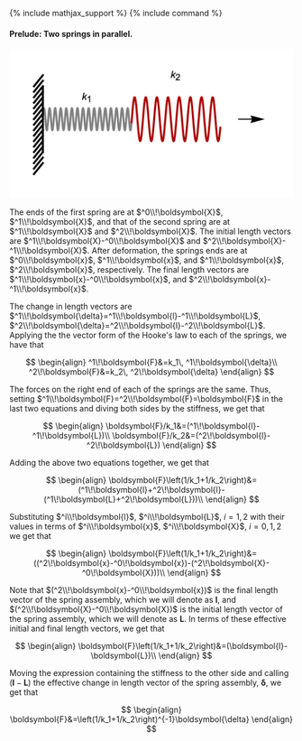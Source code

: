 {% include mathjax_support %}
{% include command %}


#### Prelude: Two springs in parallel. 

![](2021-09-20-19-48-57.png)

The ends of the first spring are at $^0\\!\boldsymbol{X}$, $^1\\!\boldsymbol{X}$, and that of the second spring are at $^1\\!\boldsymbol{X}$ and $^2\\!\boldsymbol{X}$. The initial length vectors are $^1\\!\boldsymbol{X}-^0\\!\boldsymbol{X}$ and $^2\\!\boldsymbol{X}-^1\\!\boldsymbol{X}$. After deformation, the springs ends are at $^0\\!\boldsymbol{x}$, $^1\\!\boldsymbol{x}$, and $^1\\!\boldsymbol{x}$, $^2\\!\boldsymbol{x}$, respectively. The final length vectors are $^1\\!\boldsymbol{x}-^0\\!\boldsymbol{x}$, and $^2\\!\boldsymbol{x}-^1\\!\boldsymbol{x}$. 

The change in length vectors are $^1\\!\boldsymbol{\delta}=^1\\!\boldsymbol{l}-^1\\!\boldsymbol{L}$, $^2\\!\boldsymbol{\delta}=^2\\!\boldsymbol{l}-^2\\!\boldsymbol{L}$. Applying the the vector form of the Hooke's law to each of the springs, we have that

$$
\begin{align}
^1\!\boldsymbol{F}&=k_1\, ^1\!\boldsymbol{\delta}\\
^2\!\boldsymbol{F}&=k_2\, ^2\!\boldsymbol{\delta}
\end{align}
$$

The forces on the right end of each of the springs are the same. Thus, setting $^1\\!\boldsymbol{F}=^2\\!\boldsymbol{F}=\boldsymbol{F}$ in the last two equations and diving both sides by the stiffness, we get that

$$
\begin{align}
\boldsymbol{F}/k_1&=(^1\!\boldsymbol{l}-^1\!\boldsymbol{L})\\
\boldsymbol{F}/k_2&=(^2\!\boldsymbol{l}-^2\!\boldsymbol{L})
\end{align}
$$

Adding the above two equations together, we get that

$$
\begin{align}
\boldsymbol{F}\left(1/k_1+1/k_2\right)&=(^1\!\boldsymbol{l}+^2\!\boldsymbol{l}-(^1\!\boldsymbol{L}+^2\!\boldsymbol{L}))\\
\end{align}
$$

Substituting $^i\\!\boldsymbol{l}$, $^i\\!\boldsymbol{L}$, $i=1,2$ with their values in terms of $^i\\!\boldsymbol{x}$, $^i\\!\boldsymbol{X}$, $i=0,1,2$ we get that

$$
\begin{align}
\boldsymbol{F}\left(1/k_1+1/k_2\right)&=((^2\!\boldsymbol{x}-^0\!\boldsymbol{x})-(^2\!\boldsymbol{X}-^0\!\boldsymbol{X}))\\
\end{align}
$$

Note that $(^2\\!\boldsymbol{x}-^0\\!\boldsymbol{x})$ is the final length vector of the spring assembly, which we will denote as $\boldsymbol{l}$,
and $(^2\\!\boldsymbol{X}-^0\\!\boldsymbol{X})$ is the initial length vector of the spring assembly, which we will denote as $\boldsymbol{L}$. In terms of these effective initial and final length vectors, we get that

$$
\begin{align}
\boldsymbol{F}\left(1/k_1+1/k_2\right)&=(\boldsymbol{l}-\boldsymbol{L})\\
\end{align}
$$

Moving the expression containing the stiffness to the other side and calling $(\boldsymbol{l}-\boldsymbol{L})$ the effective change in length vector of the spring assembly, $\boldsymbol{\delta}$, we get that

$$
\begin{align}
\boldsymbol{F}&=\left(1/k_1+1/k_2\right)^{-1}\boldsymbol{\delta}
\end{align}
$$

